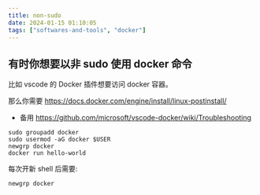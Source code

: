 ```yaml
---
title: non-sudo
date: 2024-01-15 01:10:05
tags: ["softwares-and-tools", "docker"]
---
```

## 有时你想要以非 sudo 使用 docker 命令

比如 vscode 的 Docker 插件想要访问 docker 容器。

那么你需要 https://docs.docker.com/engine/install/linux-postinstall/
- 备用 https://github.com/microsoft/vscode-docker/wiki/Troubleshooting

```
sudo groupadd docker
sudo usermod -aG docker $USER
newgrp docker
docker run hello-world
```

每次开新 shell 后需要:

```
newgrp docker
```

